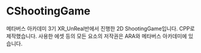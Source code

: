 # CShootingGame
메타버스 아카데미 3기 XR_UnReal반에서 진행한 2D ShootingGame입니다. CPP로 제작했습니다. 사용한 에셋 등의 모든 요소의 저작권은 ARA와 메타버스 아카데미에 있습니다. 
